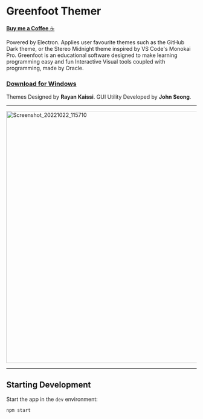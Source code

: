 # Greenfoot Themer

[**Buy me a Coffee** ☕](https://www.buymeacoffee.com/wonmor)

Powered by Electron. Applies user favourite themes such as the GitHub Dark theme, or the Stereo Midnight theme inspired by VS Code's Monokai Pro.
Greenfoot is an educational software designed to make learning programming easy and fun Interactive Visual tools coupled with programming, made by Oracle.

### [Download for Windows](https://github.com/wonmor/Greenfoot-Themer/raw/main/release/Greenfoot%20Themer%20Setup%201.0.0.exe)

Themes Designed by **Rayan Kaissi**. GUI Utility Developed by **John Seong**.

---

<img width="666" alt="Screenshot_20221022_115710" src="https://user-images.githubusercontent.com/35755386/197538570-8cf867b7-0e8c-450c-bbf7-af46a1756d13.png">

---

## Starting Development

Start the app in the `dev` environment:

```bash
npm start
```
